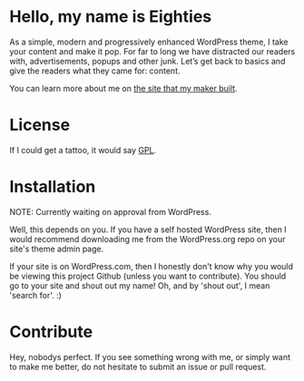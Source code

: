 Hello, my name is Eighties
==========================

As a simple, modern and progressively enhanced WordPress theme, I take your content and make it pop. For far to long we have distracted our readers with, advertisements, popups and other junk. Let’s get back to basics and give the readers what they came for: content.

You can learn more about me on [the site that my maker built](http://eighties.me).

License
=======

If I could get a tattoo, it would say [GPL](http://www.gnu.org/licenses/gpl-2.0.html).

Installation
============

NOTE: Currently waiting on approval from WordPress.

Well, this depends on you. If you have a self hosted WordPress site, then I would recommend downloading me from the WordPress.org repo on your site's theme admin page.

If your site is on WordPress.com, then I honestly don't know why you would be viewing this project Github (unless you want to contribute). You should go to your site and shout out my name! Oh, and by 'shout out', I mean 'search for'. :)

Contribute
==========

Hey, nobodys perfect. If you see something wrong with me, or simply want to make me better, do not hesitate to submit an issue or pull request.